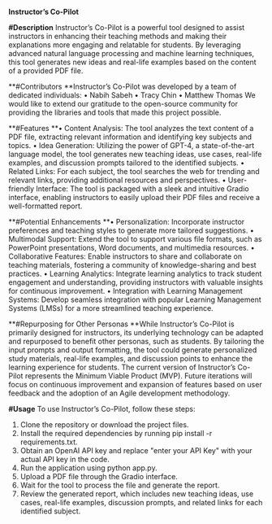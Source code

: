 **Instructor’s Co-Pilot**

**#Description**
Instructor’s Co-Pilot is a powerful tool designed to assist instructors in enhancing their teaching methods and making their explanations more engaging and relatable for students. By leveraging advanced natural language processing and machine learning techniques, this tool generates new ideas and real-life examples based on the content of a provided PDF file.

**#Contributors
**Instructor’s Co-Pilot was developed by a team of dedicated individuals:
•	Nabih Sabeh
•	Tracy Chin
•	Matthew Thomas
We would like to extend our gratitude to the open-source community for providing the libraries and tools that made this project possible.

**#Features
**•	Content Analysis: The tool analyzes the text content of a PDF file, extracting relevant information and identifying key subjects and topics.
•	Idea Generation: Utilizing the power of GPT-4, a state-of-the-art language model, the tool generates new teaching ideas, use cases, real-life examples, and discussion prompts tailored to the identified subjects.
•	Related Links: For each subject, the tool searches the web for trending and relevant links, providing additional resources and perspectives.
•	User-friendly Interface: The tool is packaged with a sleek and intuitive Gradio interface, enabling instructors to easily upload their PDF files and receive a well-formatted report.

**#Potential Enhancements
**•	Personalization: Incorporate instructor preferences and teaching styles to generate more tailored suggestions.
•	Multimodal Support: Extend the tool to support various file formats, such as PowerPoint presentations, Word documents, and multimedia resources.
•	Collaborative Features: Enable instructors to share and collaborate on teaching materials, fostering a community of knowledge-sharing and best practices.
•	Learning Analytics: Integrate learning analytics to track student engagement and understanding, providing instructors with valuable insights for continuous improvement.
•	Integration with Learning Management Systems: Develop seamless integration with popular Learning Management Systems (LMSs) for a more streamlined teaching experience.

**#Repurposing for Other Personas
**While Instructor’s Co-Pilot is primarily designed for instructors, its underlying technology can be adapted and repurposed to benefit other personas, such as students. By tailoring the input prompts and output formatting, the tool could generate personalized study materials, real-life examples, and discussion points to enhance the learning experience for students. 
The current version of Instructor’s Co-Pilot represents the Minimum Viable Product (MVP). Future iterations will focus on continuous improvement and expansion of features based on user feedback and the adoption of an Agile development methodology.

**#Usage**
To use Instructor’s Co-Pilot, follow these steps:
1.	Clone the repository or download the project files.
2.	Install the required dependencies by running pip install -r requirements.txt.
3.	Obtain an OpenAI API key and replace "enter your API Key" with your actual API key in the code.
4.	Run the application using python app.py.
5.	Upload a PDF file through the Gradio interface.
6.	Wait for the tool to process the file and generate the report.
7.	Review the generated report, which includes new teaching ideas, use cases, real-life examples, discussion prompts, and related links for each identified subject.

